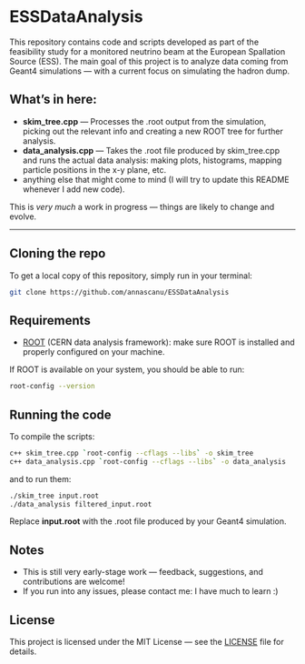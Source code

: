 # ESSDataAnalysis

This repository contains code and scripts developed as part of the feasibility study for a monitored neutrino beam at the European Spallation Source (ESS). The main goal of this project is to analyze data coming from Geant4 simulations — with a current focus on simulating the hadron dump.

## What’s in here:
- **skim_tree.cpp** — Processes the .root output from the simulation, picking out the relevant info and creating a new ROOT tree for further analysis.
- **data_analysis.cpp** — Takes the .root file produced by skim_tree.cpp and runs the actual data analysis: making plots, histograms, mapping particle positions in the x-y plane, etc.
- anything else that might come to mind (I will try to update this README whenever I add new code).

This is _very much_ a work in progress — things are likely to change and evolve.

---

## Cloning the repo

To get a local copy of this repository, simply run in your terminal:
```bash
git clone https://github.com/annascanu/ESSDataAnalysis
```

## Requirements
- [ROOT](https://root.cern/) (CERN data analysis framework): make sure ROOT is installed and properly configured on your machine.

If ROOT is available on your system, you should be able to run:
```bash
root-config --version
```

## Running the code

To compile the scripts:
```bash
c++ skim_tree.cpp `root-config --cflags --libs` -o skim_tree
c++ data_analysis.cpp `root-config --cflags --libs` -o data_analysis
```

and to run them:
```bash
./skim_tree input.root 
./data_analysis filtered_input.root
```

Replace **input.root** with the .root file produced by your Geant4 simulation.

## Notes
- This is still very early-stage work — feedback, suggestions, and contributions are welcome!
- If you run into any issues, please contact me: I have much to learn :)

## License
This project is licensed under the MIT License — see the [LICENSE](https://github.com/annascanu/ESSDataAnalysis/blob/main/LICENSE) file for details.